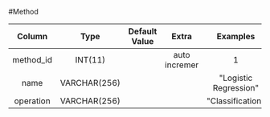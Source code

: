 #Method

|Column|Type|Default Value|Extra|Examples|
|:--------:|:-----:|:------:|:------:|:------:|
|method_id|INT(11)||auto incremer|1|
|name|VARCHAR(256)|||"Logistic Regression"|
|operation|VARCHAR(256)|||"Classification"|